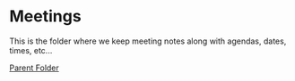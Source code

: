 # Meetings
This is the folder where we keep meeting notes along with agendas, dates, times, etc...

[Parent Folder](WTX)
